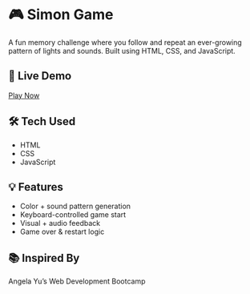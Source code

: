 
# 🎮 Simon Game

A fun memory challenge where you follow and repeat an ever-growing pattern of lights and sounds. Built using HTML, CSS, and JavaScript.

## 🚀 Live Demo

[Play Now](https://sameekshacodes.github.io/SimonGame/)
## 🛠 Tech Used

* HTML
* CSS
* JavaScript

## 💡 Features

* Color + sound pattern generation
* Keyboard-controlled game start
* Visual + audio feedback
* Game over & restart logic

## 📚 Inspired By

Angela Yu’s Web Development Bootcamp

